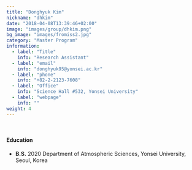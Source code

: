 ```yaml
---
title: "Donghyuk Kim"
nickname: "dhkim"
date: "2018-04-08T13:39:46+02:00"
image: "images/group/dhkim.png"
bg_image: "images/fromiss2.jpg"
category: "Master Program"
information:
  - label: "Title"
    info: "Research Assistant"
  - label: "email"
    info: "donghyuk95@yonsei.ac.kr"
  - label: "phone"
    info: "+82-2-2123-7608"
  - label: "Office"
    info: "Science Hall #532, Yonsei University"
  - label: "webpage"
    info: ""
weight: 4
---
```

​
​
#### Education
+ **B.S.** 2020 Department of Atmospheric Sciences, Yonsei University, Seoul, Korea
